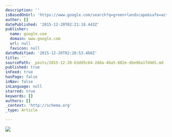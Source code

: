 ```yaml
---
description: ''
isBasedOnUrl: 'https://www.google.com/search?q=green+landscape&safe=active&espv=2&biw=1437&bih=735&source=lnms&tbm=isch&sa=X&ved=0ahUKEwjy9ebGq-nJAhWG9R4KHYMWDtgQ_AUIBigB#safe=active&tbm=isch&q=hill+landscape&imgrc=S2kbfKVgEV_lKM%3A'
author: []
datePublished: '2015-12-20T02:21:18.443Z'
publisher:
  name: google.com
  domain: www.google.com
  url: null
  favicon: null
dateModified: '2015-12-20T02:20:53.466Z'
title: ''
sourcePath: _posts/2015-12-20-63dd5c64-248a-4ba5-882e-dbe96a1fd465.md
published: true
inFeed: true
hasPage: false
inNav: false
inLanguage: null
starred: true
keywords: []
authors: []
_context: 'http://schema.org'
_type: Article

---
```

![](http://coolpcwallpapers.com/wp-content/uploads/2013/12/Landscape-One-Tree-Hill-Wallpaper-1200x1920.jpg)